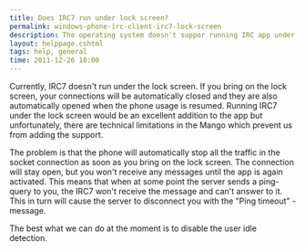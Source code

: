 ```yaml
---
title: Does IRC7 run under lock screen?
permalink: windows-phone-irc-client-irc7-lock-screen
description: The operating system doesn't suppor running IRC app under lock screen. Read here to find out why.
layout: helppage.cshtml
tags: help, general
time: 2011-12-26 18:00
---
```

Currently, IRC7 doesn't run under the lock screen. If you bring on the lock screen, your connections will be automatically closed and they are also automatically opened when the phone usage is resumed. Running IRC7 under the lock screen would be an excellent addition to the app but unfortunately, there are technical limitations in the Mango which prevent us from adding the support.

The problem is that the phone will automatically stop all the traffic in the socket connection as soon as you bring on the lock screen. The connection will stay open, but you won't receive any messages until the app is again activated. This means that when at some point the server sends a ping-query to you, the IRC7 won't receive the message and can't answer to it. This in turn will cause the server to disconnect you with the "Ping timeout" -message.

The best what we can do at the moment is to disable the user idle detection.